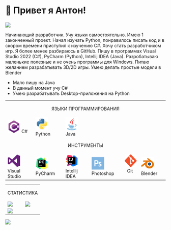# 👋 Привет я Антон!

<img align="center" src="https://www.codewars.com/users/Waysoon_/badges/large" >

Начинающий разработчик. Учу языки самостоятельно. Имею 1 законченный проект. Начал изучать Python, понравилось писать код и в скором времени приступил к изучению C#. Хочу стать разработчиком игр. Я более менее разбираюсь в GitHub.
Пишу в программах Visual Studio 2022 (C#), PyCharm (Python), Intellij IDEA (Java). Разробатываю маленькие полезные и не очень программы для Windows. Питаю желанием разрабатывать 3D/2D игры. Умею делать простые модели в Blender

- Мало пишу на Java
- В данный момент учу С#
- Умею разрабатывать Desktop-приложения на Python

<table>
<tr>
	<td colspan="6"><p align="center">ЯЗЫКИ ПРОГРАММИРОВАНИЯ</p></td>
</tr>
<tr>
	<td>
		<img height="40" src="https://raw.githubusercontent.com/devicons/devicon/1119b9f84c0290e0f0b38982099a2bd027a48bf1/icons/csharp/csharp-original.svg"> C# &nbsp 
	</td>
	<td>
		<img height="40" src="https://raw.githubusercontent.com/devicons/devicon/1119b9f84c0290e0f0b38982099a2bd027a48bf1/icons/python/python-original.svg"> Python &nbsp
	<td>
		<img height="40" src="https://raw.githubusercontent.com/devicons/devicon/1119b9f84c0290e0f0b38982099a2bd027a48bf1/icons/java/java-original.svg"> Java &nbsp
	</td>
	<td></td>
	<td></td>
	<td></td>
</tr>
<tr>
	<td colspan="6"><p align="center">ИНСТРУМЕНТЫ</p></td>
</tr>
<tr>
	<td>
		<img height="40" src="https://raw.githubusercontent.com/devicons/devicon/1119b9f84c0290e0f0b38982099a2bd027a48bf1/icons/visualstudio/visualstudio-plain.svg"> &nbsp Visual Studio &nbsp &nbsp
	</td>
	<td>
		<img height="40" src="https://raw.githubusercontent.com/devicons/devicon/1119b9f84c0290e0f0b38982099a2bd027a48bf1/icons/pycharm/pycharm-original.svg"> &nbsp PyCharm	&nbsp &nbsp
	</td>
	<td>
		<img height="40" src="https://raw.githubusercontent.com/devicons/devicon/1119b9f84c0290e0f0b38982099a2bd027a48bf1/icons/intellij/intellij-original.svg"> &nbsp Intellij IDEA	&nbsp &nbsp
	</td>
	<td>
		<img height="40" src="https://raw.githubusercontent.com/devicons/devicon/1119b9f84c0290e0f0b38982099a2bd027a48bf1/icons/photoshop/photoshop-plain.svg"> &nbsp Photoshop	&nbsp &nbsp
	</td>
	<td>
		<img height="40" src="https://raw.githubusercontent.com/devicons/devicon/1119b9f84c0290e0f0b38982099a2bd027a48bf1/icons/git/git-original.svg"> &nbsp Git &nbsp &nbsp
	</td>
	<td>
		<img height="40" src="https://raw.githubusercontent.com/devicons/devicon/1119b9f84c0290e0f0b38982099a2bd027a48bf1/icons/blender/blender-original.svg"> &nbsp Blender &nbsp &nbsp
	</td>
</tr>
</table>

<table>
<tr>
	<td colspan="2"><p align="center">СТАТИСТИКА</p></td>
</tr>
<tr>
	<td>
		<img align="left" src="http://github-profile-summary-cards.vercel.app/api/cards/stats?username=WaysoonProgramms&theme=transparent" >
    	</td>
    	<td>
      		<img align="left" src="http://github-profile-summary-cards.vercel.app/api/cards/productive-time?username=WaysoonProgramms&theme=transparent&utcOffset=+3.00" >
    	</td>
</tr>
<tr>
	<td colspan="2">
      		<img align="left" src="http://github-profile-summary-cards.vercel.app/api/cards/profile-details?username=WaysoonProgramms&theme=transparent" >
	</td>
</tr>
</table>

<img height="25" src="https://img.shields.io/github/watchers/WaysoonProgramms/WaysoonProgramms?logo=%D0%9F%D1%80%D0%BE%D1%81%D0%BC%D0%BE%D1%82%D1%80%D0%BE%D0%B2&style=for-the-badge"/>
